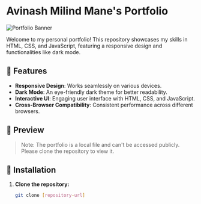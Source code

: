 # Avinash Milind Mane's Portfolio

![Portfolio Banner](https://via.placeholder.com/1200x300.png?text=Avinash+Milind+Mane's+Portfolio)

Welcome to my personal portfolio! This repository showcases my skills in HTML, CSS, and JavaScript, featuring a responsive design and functionalities like dark mode.

## 🌟 Features

- **Responsive Design**: Works seamlessly on various devices.
- **Dark Mode**: An eye-friendly dark theme for better readability.
- **Interactive UI**: Engaging user interface with HTML, CSS, and JavaScript.
- **Cross-Browser Compatibility**: Consistent performance across different browsers.

## 📸 Preview

> Note: The portfolio is a local file and can't be accessed publicly. Please clone the repository to view it.

## 🚀 Installation

1. **Clone the repository:**
   ```bash
   git clone [repository-url]

